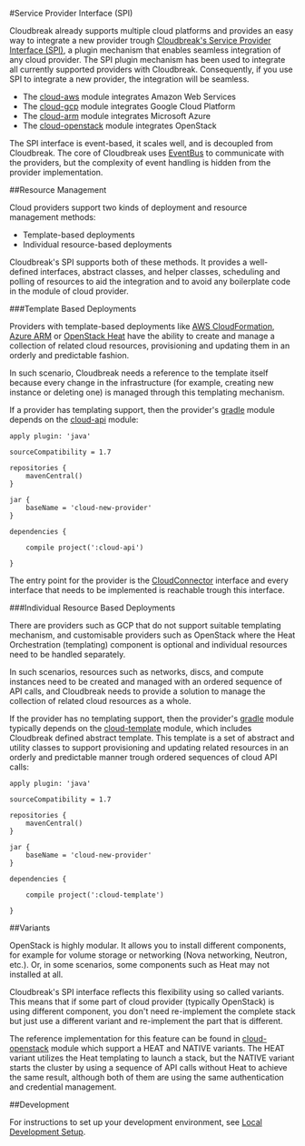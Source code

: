 #Service Provider Interface (SPI)

Cloudbreak already supports multiple cloud platforms and provides an easy way to integrate a new provider trough [Cloudbreak's Service Provider Interface (SPI)](https://github.com/hortonworks/cloudbreak/tree/master/cloud-api), a plugin mechanism that enables seamless integration of any cloud provider. The SPI plugin mechanism has been used to integrate all currently supported providers with Cloudbreak. Consequently, if you use SPI to integrate a new provider, the integration will be seamless.
 
 * The [cloud-aws](https://github.com/hortonworks/cloudbreak/tree/master/cloud-aws) module integrates Amazon Web Services
 * The [cloud-gcp](https://github.com/hortonworks/cloudbreak/tree/master/cloud-gcp) module integrates Google Cloud Platform
 * The [cloud-arm](https://github.com/hortonworks/cloudbreak/tree/master/cloud-arm) module integrates Microsoft Azure
 * The [cloud-openstack](https://github.com/hortonworks/cloudbreak/tree/master/cloud-openstack) module integrates OpenStack

The SPI interface is event-based, it scales well, and is decoupled from Cloudbreak. The core of Cloudbreak uses [EventBus](http://projectreactor.io/) to communicate with the providers, but the complexity of event handling is hidden from the provider implementation.

##Resource Management

Cloud providers support two kinds of deployment and resource management methods:

* Template-based deployments
* Individual resource-based deployments

Cloudbreak's SPI supports both of these methods. It provides a well-defined interfaces, abstract classes, and helper classes, scheduling and polling of resources to aid the integration and to avoid any boilerplate code in the module of cloud provider.

###Template Based Deployments

Providers with template-based deployments like [AWS CloudFormation](https://aws.amazon.com/cloudformation/), [Azure ARM](https://azure.microsoft.com/en-us/documentation/articles/resource-group-overview/#) or [OpenStack Heat](https://wiki.openstack.org/wiki/Heat) have the ability to create and manage a collection of related cloud resources, provisioning and updating them in an orderly and predictable fashion. 

In such scenario, Cloudbreak needs a reference to the template itself because every change in the infrastructure (for example, creating new instance or deleting one) is managed through this templating mechanism.

If a provider has templating support, then the provider's [gradle](http://gradle.org/) module depends on the [cloud-api](https://github.com/hortonworks/cloudbreak/tree/master/cloud-api) module:

```
apply plugin: 'java'

sourceCompatibility = 1.7

repositories {
    mavenCentral()
}

jar {
    baseName = 'cloud-new-provider'
}

dependencies {

    compile project(':cloud-api')

}
```

The entry point for the provider is the  [CloudConnector](https://github.com/hortonworks/cloudbreak/blob/master/cloud-api/src/main/java/com/hortonworks/cloudbreak/cloud/CloudConnector.java) interface and every interface that needs to be implemented is reachable trough this interface.

###Individual Resource Based Deployments

There are providers such as GCP that do not support suitable templating mechanism, and customisable providers such as OpenStack where the Heat Orchestration (templating) component is optional and individual resources need to be handled separately. 

In such scenarios, resources such as networks, discs, and compute instances need to be created and managed with an ordered sequence of API calls, and Cloudbreak needs to provide a solution to manage the collection of related cloud resources as a whole.

If the provider has no templating support, then the provider's [gradle](http://gradle.org/) module typically depends on the [cloud-template](https://github.com/hortonworks/cloudbreak/tree/master/cloud-template) module, which includes Cloudbreak defined abstract template. This template is a set of abstract and utility classes to support provisioning and updating related resources in an orderly and predictable manner trough ordered sequences of cloud API calls:

```
apply plugin: 'java'

sourceCompatibility = 1.7

repositories {
    mavenCentral()
}

jar {
    baseName = 'cloud-new-provider'
}

dependencies {

    compile project(':cloud-template')

}
```

##Variants

OpenStack is highly modular. It allows you to install different components, for example for volume storage or networking (Nova networking, Neutron, etc.). Or, in some scenarios, some components such as Heat may not installed at all.

Cloudbreak's SPI interface reflects this flexibility using so called variants. This means that if some part of cloud provider (typically OpenStack) is using different component, you don't need re-implement the complete stack but just use a different variant and re-implement the part that is different.

The reference implementation for this feature can be found in  [cloud-openstack](https://github.com/hortonworks/cloudbreak/tree/master/cloud-openstack) module which support a HEAT and NATIVE variants. The HEAT variant utilizes the Heat templating to launch a stack, but the NATIVE variant starts the cluster by using a sequence of API calls without Heat to achieve the same result, although both of them are using the same authentication and credential management.

##Development

For instructions to set up your development environment, see [Local Development Setup](https://github.com/hortonworks/cloudbreak/blob/master/docs/dev/development.md).
